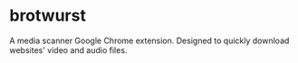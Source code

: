 # brotwurst
A media scanner Google Chrome extension. Designed to quickly download websites' video and audio files.
